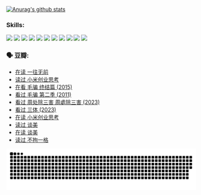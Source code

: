 
[![Anurag's github stats](https://github-readme-stats.vercel.app/api?username=w940853815)](https://github.com/anuraghazra/github-readme-stats)

### Skills:

<code><img height="32" src="https://cdn.jsdelivr.net/npm/simple-icons@v5/icons/python.svg"></code>
<code><img height="32" src="https://cdn.jsdelivr.net/npm/simple-icons@v5/icons/javascript.svg"></code>
<code><img height="32" src="https://cdn.jsdelivr.net/npm/simple-icons@v5/icons/django.svg"></code>
<code><img height="32" src="https://cdn.jsdelivr.net/npm/simple-icons@v5/icons/flask.svg"></code>
<code><img height="32" src="https://cdn.jsdelivr.net/npm/simple-icons@v5/icons/vuetify.svg"></code>
<code><img height="32" src="https://cdn.jsdelivr.net/npm/simple-icons@v5/icons/git.svg"></code>
<code><img height="32" src="https://cdn.jsdelivr.net/npm/simple-icons@v5/icons/docker.svg"></code>
<code><img height="32" src="https://cdn.jsdelivr.net/npm/simple-icons@v5/icons/postgresql.svg"></code>
<code><img height="32" src="https://cdn.jsdelivr.net/npm/simple-icons@v5/icons/elasticsearch.svg"></code>
<code><img height="32" src="https://cdn.jsdelivr.net/npm/simple-icons@v5/icons/macos.svg"></code>
<code><img height="32" src="https://cdn.jsdelivr.net/npm/simple-icons@v5/icons/linux.svg"></code>

### 🗣 豆瓣:

<!-- DOUBAN-ACTIVITIES:START -->
- [在读 一往无前](https://www.douban.com/people/136069238/status/4590507310/?_i=15221644)
- [读过 小米创业思考](https://www.douban.com/people/136069238/status/4590506983/?_i=15221644)
- [在看 毛骗 终结篇‎ (2015)](https://www.douban.com/people/136069238/status/4581971924/?_i=15221644)
- [看过 毛骗 第二季‎ (2011)](https://www.douban.com/people/136069238/status/4581971810/?_i=15221644)
- [看过 周处除三害 周處除三害‎ (2023)](https://www.douban.com/people/136069238/status/4575646701/?_i=15221644)
- [看过 三体‎ (2023)](https://www.douban.com/people/136069238/status/4574263039/?_i=15221644)
- [在读 小米创业思考](https://www.douban.com/people/136069238/status/4572047905/?_i=15221644)
- [读过 谈美](https://www.douban.com/people/136069238/status/4572047629/?_i=15221644)
- [在读 谈美](https://www.douban.com/people/136069238/status/4560861771/?_i=15221644)
- [读过 不拘一格](https://www.douban.com/people/136069238/status/4560861445/?_i=15221644)
<!-- DOUBAN-ACTIVITIES:END -->


![Snake animation](https://raw.githubusercontent.com/w940853815/w940853815/output/github-contribution-grid-snake.svg)

<!--
**w940853815/w940853815** is a ✨ _special_ ✨ repository because its `README.md` (this file) appears on your GitHub profile.

Here are some ideas to get you started:

- 🔭 I’m currently working on ...
- 🌱 I’m currently learning ...
- 👯 I’m looking to collaborate on ...
- 🤔 I’m looking for help with ...
- 💬 Ask me about ...
- 📫 How to reach me: ...
- 😄 Pronouns: ...
- ⚡ Fun fact: ...
-->
